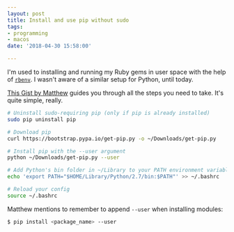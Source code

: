 ```yaml
---
layout: post
title: Install and use pip without sudo
tags:
- programming
- macos
date: '2018-04-30 15:58:00'

---
```

I'm used to installing and running my Ruby gems in user space with the help of [`rbenv`](https://github.com/rbenv/rbenv). I wasn't aware of a similar setup for Python, until today.

[This Gist by Matthew](https://gist.github.com/haircut/14705555d58432a5f01f9188006a04ed) guides you through all the steps you need to take. It's quite simple, really.

``` bash
# Uninstall sudo-requiring pip (only if pip is already installed)
sudo pip uninstall pip

# Download pip
curl https://bootstrap.pypa.io/get-pip.py -o ~/Downloads/get-pip.py

# Install pip with the --user argument 
python ~/Downloads/get-pip.py --user

# Add Python's bin folder in ~/Library to your PATH environment variable
echo 'export PATH="$HOME/Library/Python/2.7/bin:$PATH"' >> ~/.bashrc

# Reload your config
source ~/.bashrc
```

Matthew mentions to remember to append `--user` when installing modules:
``` bash
$ pip install <package_name> --user
```